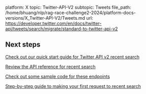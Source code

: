 platform: X
topic: Twitter-API-V2
subtopic: Tweets
file_path: /home/bhuang/nlp/rag-race-challenge2-2024/platform-docs-versions/X_Twitter-API-V2/Tweets.md
url: https://developer.twitter.com/en/docs/twitter-api/tweets/search/migrate/standard-to-twitter-api-v2

## Next steps

[Check out our quick start guide for Twitter API v2 recent search](https://developer.twitter.com/en/docs/twitter-api/tweets/search/quick-start "Check out our quick start guide for Twitter API v2 recent search")

[Review the API reference for recent search](https://developer.twitter.com/en/docs/twitter-api/tweets/search/api-reference "Review the API reference for recent search")

[Check out some sample code for these endpoints](https://github.com/twitterdev/Twitter-API-v2-sample-code "Check out some sample code for these endpoints")

[Step-by-step guide to making your first request to recent search](https://developer.twitter.com/en/docs/tutorials/step-by-step-guide-to-making-your-first-request-to-the-twitter-api-v2 "Step-by-step guide to making your first request to recent search")